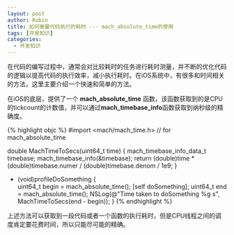 ```yaml
---
layout: post
author: Robin
title: 如何衡量代码执行的耗时 --- mach_absolute_time的使用
tags: [开发知识]
categories:
  - 开发知识
--- 
```


 
在代码的编写过程中，通常会对比较耗时的任务进行耗时测量，并不断的优化代码的逻辑以提高代码的执行效率，减小执行耗时。在iOS系统中，有很多和时间相关的方法，这里主要介绍一个快速和简单的方法。

在iOS的底层，提供了一个 **mach_absolute_time** 函数，该函数获取到的是CPU的tickcount的计数值，并可以通过**mach_timebase_info**函数获取到纳秒级的精确度。
 

{% highlight objc %} 
#import <mach/mach_time.h> // for mach_absolute_time

double MachTimeToSecs(uint64_t time)
{
    mach_timebase_info_data_t timebase;
    mach_timebase_info(&timebase);
    return (double)time * (double)timebase.numer / 
                (double)timebase.denom / 1e9;
}
    
- (void)profileDoSomething
{  
    uint64_t begin = mach_absolute_time();
    [self doSomething];
    uint64_t end = mach_absolute_time();
    NSLog(@"Time taken to doSomething %g s", 
                MachTimeToSecs(end - begin));
}
{% endhighlight %}
 
上述方法可以获取到一段代码或者一个函数的执行耗时，但是CPU线程之间的调度肯定要花费时间，所以只能尽可能的精确。
